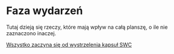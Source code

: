 # Faza wydarzeń

Tutaj dzieją się rzeczy, które mają wpływ na całą planszę, o ile nie zaznaczono inaczej.

[Wszystko zaczyna się od wystrzelenia kapsuł SWC](wystrzelenie-kapsul-swc/wystrzelenie-kapsul-swc.md)